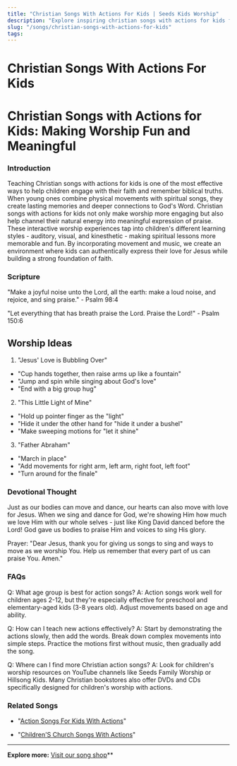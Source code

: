 ```yaml
---
title: "Christian Songs With Actions For Kids | Seeds Kids Worship"
description: "Explore inspiring christian songs with actions for kids for children's worship and faith development. Biblical music resources for families and ministry."
slug: "/songs/christian-songs-with-actions-for-kids"
tags:
---
```


# Christian Songs With Actions For Kids

# Christian Songs with Actions for Kids: Making Worship Fun and Meaningful

### Introduction
Teaching Christian songs with actions for kids is one of the most effective ways to help children engage with their faith and remember biblical truths. When young ones combine physical movements with spiritual songs, they create lasting memories and deeper connections to God's Word. Christian songs with actions for kids not only make worship more engaging but also help channel their natural energy into meaningful expression of praise. These interactive worship experiences tap into children's different learning styles - auditory, visual, and kinesthetic - making spiritual lessons more memorable and fun. By incorporating movement and music, we create an environment where kids can authentically express their love for Jesus while building a strong foundation of faith.

### Scripture
"Make a joyful noise unto the Lord, all the earth: make a loud noise, and rejoice, and sing praise." - Psalm 98:4

"Let everything that has breath praise the Lord. Praise the Lord!" - Psalm 150:6

## Worship Ideas
1. "Jesus' Love is Bubbling Over"
- "Cup hands together, then raise arms up like a fountain"
- "Jump and spin while singing about God's love"
- "End with a big group hug"

2. "This Little Light of Mine"
- "Hold up pointer finger as the "light"
- "Hide it under the other hand for "hide it under a bushel"
- "Make sweeping motions for "let it shine"

3. "Father Abraham"
- "March in place"
- "Add movements for right arm, left arm, right foot, left foot"
- "Turn around for the finale"

### Devotional Thought
Just as our bodies can move and dance, our hearts can also move with love for Jesus. When we sing and dance for God, we're showing Him how much we love Him with our whole selves - just like King David danced before the Lord! God gave us bodies to praise Him and voices to sing His glory.

Prayer: "Dear Jesus, thank you for giving us songs to sing and ways to move as we worship You. Help us remember that every part of us can praise You. Amen."

### FAQs
Q: What age group is best for action songs?
A: Action songs work well for children ages 2-12, but they're especially effective for preschool and elementary-aged kids (3-8 years old). Adjust movements based on age and ability.

Q: How can I teach new actions effectively?
A: Start by demonstrating the actions slowly, then add the words. Break down complex movements into simple steps. Practice the motions first without music, then gradually add the song.

Q: Where can I find more Christian action songs?
A: Look for children's worship resources on YouTube channels like Seeds Family Worship or Hillsong Kids. Many Christian bookstores also offer DVDs and CDs specifically designed for children's worship with actions.

### Related Songs

- "[Action Songs For Kids With Actions](/songs/action-songs-for-kids-with-actions/)"

- "[Children'S Church Songs With Actions](/songs/children-s-church-songs-with-actions/)"

---

**Explore more:** [Visit our song shop](https://seedskidsworship.com/shop)**

<!-- Schema Markup -->
<script type="application/ld+json">
{
  "@context": "https://schema.org",
  "@type": "MusicRecording",
  "name": "Christian Songs With Actions For Kids",
  "byArtist": {
    "@type": "MusicGroup",
    "name": "Seeds Kids Worship"
  },
  "isFamilyFriendly": true,
  "url": "https://seedskidsworship.com/songs/christian-songs-with-actions-for-kids/"
}
</script>